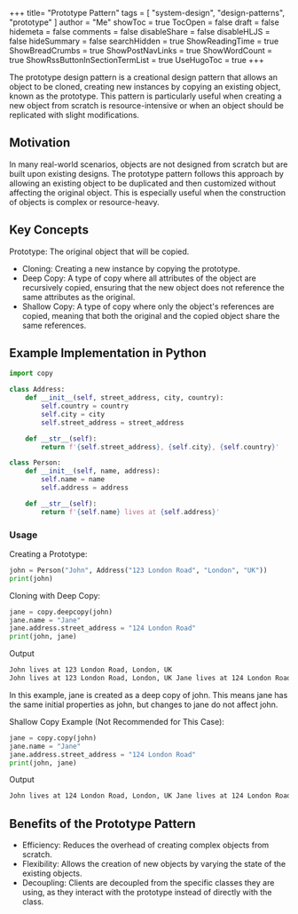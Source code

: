 +++
title= "Prototype Pattern"
tags = [ "system-design",  "design-patterns", "prototype" ]
author = "Me"
showToc = true
TocOpen = false
draft = false
hidemeta = false
comments = false
disableShare = false
disableHLJS = false
hideSummary = false
searchHidden = true
ShowReadingTime = true
ShowBreadCrumbs = true
ShowPostNavLinks = true
ShowWordCount = true
ShowRssButtonInSectionTermList = true
UseHugoToc = true
+++

The prototype design pattern is a creational design pattern that allows an object to be cloned, creating new instances by copying an existing object, known as the prototype. This pattern is particularly useful when creating a new object from scratch is resource-intensive or when an object should be replicated with slight modifications.

## Motivation
In many real-world scenarios, objects are not designed from scratch but are built upon existing designs. The prototype pattern follows this approach by allowing an existing object to be duplicated and then customized without affecting the original object. This is especially useful when the construction of objects is complex or resource-heavy.

## Key Concepts
Prototype: The original object that will be copied.
- Cloning: Creating a new instance by copying the prototype.
- Deep Copy: A type of copy where all attributes of the object are recursively copied, ensuring that the new object does not reference the same attributes as the original.
- Shallow Copy: A type of copy where only the object's references are copied, meaning that both the original and the copied object share the same references.

## Example Implementation in Python
```python
import copy

class Address:
    def __init__(self, street_address, city, country):
        self.country = country
        self.city = city
        self.street_address = street_address

    def __str__(self):
        return f'{self.street_address}, {self.city}, {self.country}'

class Person:
    def __init__(self, name, address):
        self.name = name
        self.address = address

    def __str__(self):
        return f'{self.name} lives at {self.address}'
```

### Usage

Creating a Prototype:
```python
john = Person("John", Address("123 London Road", "London", "UK"))
print(john)
```

Cloning with Deep Copy:
```python
jane = copy.deepcopy(john)
jane.name = "Jane"
jane.address.street_address = "124 London Road"
print(john, jane)
```
Output
```sh
John lives at 123 London Road, London, UK
John lives at 123 London Road, London, UK Jane lives at 124 London Road, London, UK
```
In this example, jane is created as a deep copy of john. This means jane has the same initial properties as john, but changes to jane do not affect john.

Shallow Copy Example (Not Recommended for This Case):
```python
jane = copy.copy(john)
jane.name = "Jane"
jane.address.street_address = "124 London Road"
print(john, jane)
```

Output
```sh
John lives at 124 London Road, London, UK Jane lives at 124 London Road, London, UK
```
## Benefits of the Prototype Pattern
- Efficiency: Reduces the overhead of creating complex objects from scratch.
- Flexibility: Allows the creation of new objects by varying the state of the existing objects.
- Decoupling: Clients are decoupled from the specific classes they are using, as they interact with the prototype instead of directly with the class.